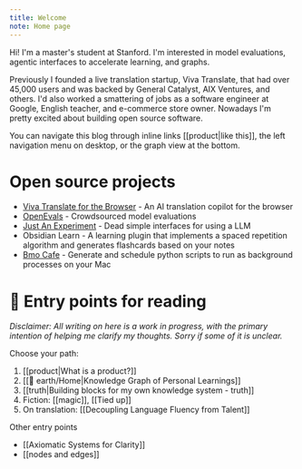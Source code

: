 ```yaml
---
title: Welcome
note: Home page
---
```

Hi! I'm a master's student at Stanford. I'm interested in model evaluations, agentic interfaces to accelerate learning, and graphs.

Previously I founded a live translation startup, Viva Translate, that had over 45,000 users and was backed by General Catalyst, AIX Ventures, and others. I'd also worked a smattering of jobs as a software engineer at Google, English teacher, and e-commerce store owner. Nowadays I'm pretty excited about building open source software. 

You can navigate this blog through inline links [[product|like this]], the left navigation menu on desktop, or the graph view at the bottom.

# Open source projects
- [Viva Translate for the Browser](https://github.com/just-an-experiment/viva-translate) - An AI translation copilot for the browser
- [OpenEvals](https://github.com/openevals/evals) - Crowdsourced model evaluations
- [Just An Experiment](https://justanexperiment.com/) - Dead simple interfaces for using a LLM
- Obsidian Learn - A learning plugin that implements a spaced repetition algorithm and generates flashcards based on your notes
- [Bmo Cafe](https://github.com/belindamo/bmo-cafe) - Generate and schedule python scripts to run as background processes on your Mac

# 🔗 Entry points for reading
*Disclaimer: All writing on here is a work in progress, with the primary intention of helping me clarify my thoughts. Sorry if some of it is unclear.* 

Choose your path:
1. [[product|What is a product?]]
2. [[🏡 earth/Home|Knowledge Graph of Personal Learnings]]
3. [[truth|Building blocks for my own knowledge system - truth]]
4. Fiction: [[magic]], [[Tied up]]
5. On translation: [[Decoupling Language Fluency from Talent]]

Other entry points 
- [[Axiomatic Systems for Clarity]]
- [[nodes and edges]]


